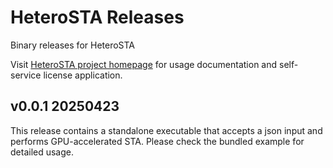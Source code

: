 # HeteroSTA Releases
Binary releases for HeteroSTA

Visit [HeteroSTA project homepage](https://heterosta.pkueda.org.cn/) for usage documentation and self-service license application.

## v0.0.1 20250423
This release contains a standalone executable that accepts a json input and performs GPU-accelerated STA. Please check the bundled example for detailed usage.
